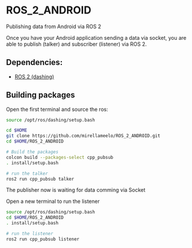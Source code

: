 # ROS_2_ANDROID
Publishing data from Android via ROS 2

Once you have your Android application sending a data via socket, you are able to publish (talker) and subscriber (listener) via ROS 2.


## Dependencies: 

- [ROS 2 (dashing)](https://index.ros.org/doc/ros2/Installation/Dashing/)

## Building packages


Open the first terminal and source the ros:

```bash
source /opt/ros/dashing/setup.bash
```

```bash
cd $HOME
git clone https://github.com/mirellameelo/ROS_2_ANDROID.git
cd $HOME/ROS_2_ANDROID 

# Build the packages
colcon build --packages-select cpp_pubsub
. install/setup.bash

# run the talker
ros2 run cpp_pubsub talker

```

The publisher now is waiting for data comming via Socket

Open a new terminal to run the listener

```bash
source /opt/ros/dashing/setup.bash
cd $HOME/ROS_2_ANDROID 
. install/setup.bash

# run the listener
ros2 run cpp_pubsub listener
```



